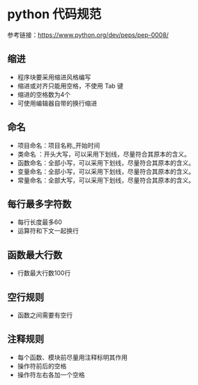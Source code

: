 # python 代码规范
参考链接：https://www.python.org/dev/peps/pep-0008/
## 缩进
 - 程序块要采用缩进风格编写
 - 缩进或对齐只能用空格，不使用 Tab 键
 - 缩进的空格数为4个
 - 可使用编辑器自带的换行缩进
## 命名
 - 项目命名：项目名称_开始时间
 - 类命名  ：开头大写，可以采用下划线，尽量符合其原本的含义。
 - 函数命名：全部小写，可以采用下划线，尽量符合其原本的含义。
 - 变量命名：全部小写，可以采用下划线，尽量符合其原本的含义。
 - 常量命名：全部大写，可以采用下划线，尽量符合其原本的含义。
## 每行最多字符数
 - 每行长度最多60
 - 运算符和下文一起换行
## 函数最大行数
 - 行数最大行数100行
## 空行规则
 - 函数之间需要有空行
## 注释规则
 - 每个函数、模块前尽量用注释标明其作用
 - 操作符前后的空格
 - 操作符左右各加一个空格
